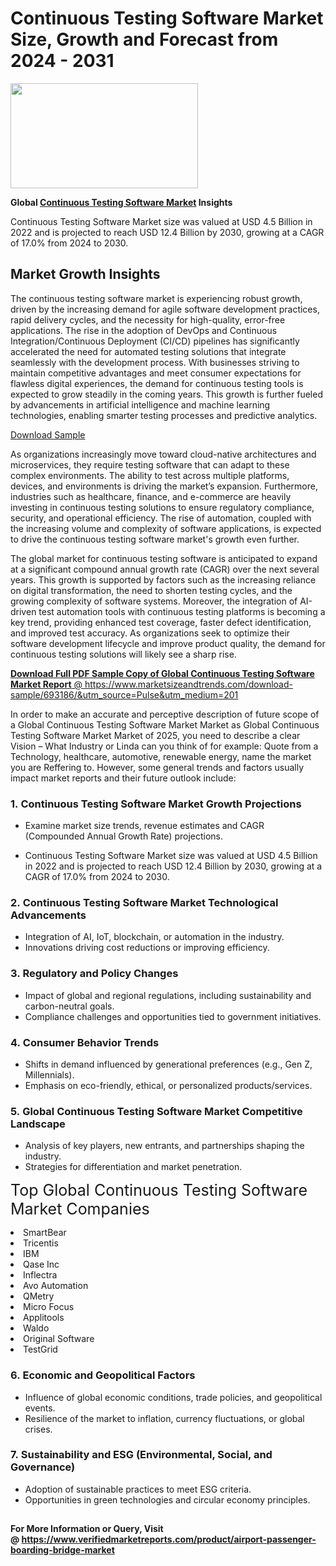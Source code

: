 <H1>Continuous Testing Software Market Size, Growth and Forecast from 2024 - 2031</H1><img class="aligncenter size-medium wp-image-584254" src="https://thirdeyenews.in/wp-content/uploads/2024/09/Global-Market-Research-300x168.jpeg" alt="" width="300" height="168" /><p><strong>Global&nbsp;<a href="https://www.marketsizeandtrends.com/download-sample/693186/&amp;utm_source=Pulse&amp;utm_medium=201">Continuous Testing Software Market</a> Insights</strong></p><p>Continuous Testing Software Market size was valued at USD 4.5 Billion in 2022 and is projected to reach USD 12.4 Billion by 2030, growing at a CAGR of 17.0% from 2024 to 2030.</p><p><h2>Market Growth Insights</h2> <p>The continuous testing software market is experiencing robust growth, driven by the increasing demand for agile software development practices, rapid delivery cycles, and the necessity for high-quality, error-free applications. The rise in the adoption of DevOps and Continuous Integration/Continuous Deployment (CI/CD) pipelines has significantly accelerated the need for automated testing solutions that integrate seamlessly with the development process. With businesses striving to maintain competitive advantages and meet consumer expectations for flawless digital experiences, the demand for continuous testing tools is expected to grow steadily in the coming years. This growth is further fueled by advancements in artificial intelligence and machine learning technologies, enabling smarter testing processes and predictive analytics.</p> <p><a href="#">Download Sample</a></p> <p>As organizations increasingly move toward cloud-native architectures and microservices, they require testing software that can adapt to these complex environments. The ability to test across multiple platforms, devices, and environments is driving the market’s expansion. Furthermore, industries such as healthcare, finance, and e-commerce are heavily investing in continuous testing solutions to ensure regulatory compliance, security, and operational efficiency. The rise of automation, coupled with the increasing volume and complexity of software applications, is expected to drive the continuous testing software market's growth even further.</p> <p>The global market for continuous testing software is anticipated to expand at a significant compound annual growth rate (CAGR) over the next several years. This growth is supported by factors such as the increasing reliance on digital transformation, the need to shorten testing cycles, and the growing complexity of software systems. Moreover, the integration of AI-driven test automation tools with continuous testing platforms is becoming a key trend, providing enhanced test coverage, faster defect identification, and improved test accuracy. As organizations seek to optimize their software development lifecycle and improve product quality, the demand for continuous testing solutions will likely see a sharp rise.</p> <p><a href="#"></p><p><span class=""><strong>Download Full PDF Sample Copy of Global Continuous Testing Software Market Report</strong> @ <a href="https://www.marketsizeandtrends.com/download-sample/693186/&amp;utm_source=Pulse&amp;utm_medium=201" target="_blank">https://www.marketsizeandtrends.com/download-sample/693186/&amp;utm_source=Pulse&amp;utm_medium=201</a></span></p><p>In order to make an accurate and perceptive description of future scope of a Global&nbsp;Continuous Testing Software Market Market as Global&nbsp;Continuous Testing Software Market Market of 2025, you need to describe a clear Vision &ndash; What Industry or Linda can you think of for example: Quote from a Technology, healthcare, automotive, renewable energy, name the market you are Reffering to. However, some general trends and factors usually impact market reports and their future outlook include:</p><h3>1.&nbsp;<strong>Continuous Testing Software Market Growth Projections</strong></h3><ul><li>Examine market size trends, revenue estimates and CAGR (Compounded Annual Growth Rate) projections.</li><li><p>Continuous Testing Software Market size was valued at USD 4.5 Billion in 2022 and is projected to reach USD 12.4 Billion by 2030, growing at a CAGR of 17.0% from 2024 to 2030.</p></li></ul><h3>2.&nbsp;<strong>Continuous Testing Software Market Technological Advancements</strong></h3><ul><li>Integration of AI, IoT, blockchain, or automation in the industry.</li><li>Innovations driving cost reductions or improving efficiency.</li></ul><h3>3.&nbsp;<strong>Regulatory and Policy Changes</strong></h3><ul><li>Impact of global and regional regulations, including sustainability and carbon-neutral goals.</li><li>Compliance challenges and opportunities tied to government initiatives.</li></ul><h3>4.&nbsp;<strong>Consumer Behavior Trends</strong></h3><ul><li>Shifts in demand influenced by generational preferences (e.g., Gen Z, Millennials).</li><li>Emphasis on eco-friendly, ethical, or personalized products/services.</li></ul><h3>5.&nbsp;<strong>Global Continuous Testing Software Market Competitive Landscape</strong></h3><ul><li>Analysis of key players, new entrants, and partnerships shaping the industry.</li><li>Strategies for differentiation and market penetration.</li></ul><p data-pm-slice="1 1 []"><span style="color: inherit; font-family: inherit; font-size: 25px;">Top Global Continuous Testing Software Market Companies</span></p><div class="" data-test-id=""><p><li>SmartBear</li><li> Tricentis</li><li> IBM</li><li> Qase Inc</li><li> Inflectra</li><li> Avo Automation</li><li> QMetry</li><li> Micro Focus</li><li> Applitools</li><li> Waldo</li><li> Original Software</li><li> TestGrid</li></p></div><h3>6.&nbsp;<strong>Economic and Geopolitical Factors</strong></h3><ul><li>Influence of global economic conditions, trade policies, and geopolitical events.</li><li>Resilience of the market to inflation, currency fluctuations, or global crises.</li></ul><h3>7.&nbsp;<strong>Sustainability and ESG (Environmental, Social, and Governance)</strong></h3><ul><li>Adoption of sustainable practices to meet ESG criteria.</li><li>Opportunities in green technologies and circular economy principles.</li></ul><h2><strong style="font-size: 14px;">For More Information or Query, Visit @&nbsp;</strong><a style="background-color: #ffffff; font-size: 14px;" href="https://www.marketsizeandtrends.com/report/continuous-testing-software-market/" target="_blank">https://www.verifiedmarketreports.com/product/airport-passenger-boarding-bridge-market</a></h2>
